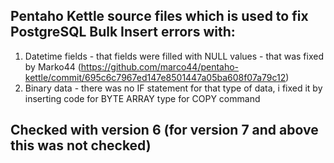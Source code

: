 ## Pentaho Kettle source files which is used to fix PostgreSQL Bulk Insert errors with:
1) Datetime fields - that fields were filled with NULL values - that was fixed by Marko44 (https://github.com/marco44/pentaho-kettle/commit/695c6c7967ed147e8501447a05ba608f07a79c12)
2) Binary data - there was no IF statement for that type of data, i fixed it by inserting code for BYTE ARRAY type for COPY command 

## Checked with version 6 (for version 7 and above this was not checked)